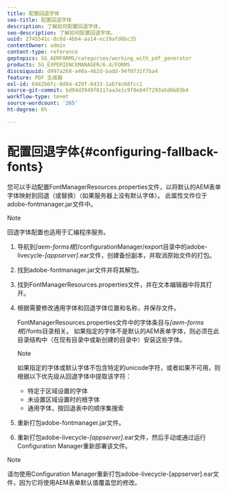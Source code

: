 ```yaml
---
title: 配置回退字体
seo-title: 配置回退字体
description: 了解如何配置回退字体。
seo-description: 了解如何配置回退字体。
uuid: 2745541c-8c6d-4bb4-aa14-ec19afd6bc35
contentOwner: admin
content-type: reference
geptopics: SG_AEMFORMS/categories/working_with_pdf_generator
products: SG_EXPERIENCEMANAGER/6.4/FORMS
discoiquuid: d997a268-a40a-462d-badd-94f0731f7ba4
feature: PDF 生成器
exl-id: 6942b6fc-8d04-429f-8433-1ab74c68fcc1
source-git-commit: bd94d3949f0117aa3e1c9f0e84f7293a5d6b03b4
workflow-type: tm+mt
source-wordcount: '265'
ht-degree: 0%

---
```


# 配置回退字体{#configuring-fallback-fonts}

您可以手动配置FontManagerResources.properties文件，以将默认的AEM表单字体映射到回退（或替换）（如果服务器上没有默认字体）。 此属性文件位于adobe-fontmanager.jar文件中。

>[!NOTE]
>
>回退字体配置也适用于汇编程序服务。

1. 导航到&#x200B;*[aem-forms根]*/configurationManager/export目录中的adobe-livecycle-*[appserver]*.ear文件，创建备份副本，并取消原始文件的打包。
1. 找到adobe-fontmanager.jar文件并将其解包。
1. 找到FontManagerResources.properties文件，并在文本编辑器中将其打开。
1. 根据需要修改通用字体和回退字体位置和名称，并保存文件。

   FontManagerResources.properties文件中的字体条目与&#x200B;*[aem-forms根]*/fonts目录相关。 如果指定的字体不是默认的AEM表单字体，则必须在此目录结构中（在现有目录中或新创建的目录中）安装这些字体。

   >[!NOTE]
   >
   >如果指定的字体或默认字体不包含特定的unicode字符，或者如果不可用，则根据以下优先级从回退字体中提取该字符：

   * 特定于区域设置的字体
   * 未设置区域设置时的根字体
   * 通用字体，按回退表中的顺序集搜索

1. 重新打包adobe-fontmanager.jar文件。
1. 重新打包adobe-livecycle-*[appserver]*.ear文件，然后手动或通过运行Configuration Manager重新部署该文件。

>[!NOTE]
>
>请勿使用Configuration Manager重新打包adobe-livecycle-[appserver].ear文件，因为它将使用AEM表单默认值覆盖您的修改。

